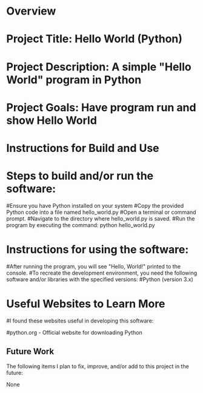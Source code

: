 # Overview

# Project Title: Hello World (Python)

# Project Description: A simple "Hello World" program in Python

# Project Goals: Have program run and show Hello World

# Instructions for Build and Use

# Steps to build and/or run the software:

#Ensure you have Python installed on your system
#Copy the provided Python code into a file named hello_world.py
#Open a terminal or command prompt.
#Navigate to the directory where hello_world.py is saved.
#Run the program by executing the command: python hello_world.py

# Instructions for using the software:

#After running the program, you will see "Hello, World!" printed to the console.
#To recreate the development environment, you need the following software and/or libraries with the specified versions:
#Python (version 3.x)

# Useful Websites to Learn More

#I found these websites useful in developing this software:

#python.org - Official website for downloading Python

## Future Work

The following items I plan to fix, improve, and/or add to this project in the future:

None